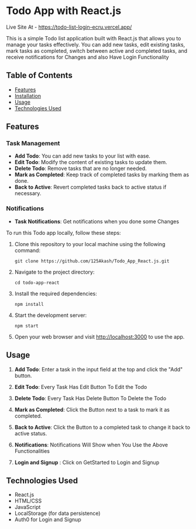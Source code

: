 # Todo App with React.js

Live Site At - https://todo-list-login-ecru.vercel.app/


This is a simple Todo list application built with React.js that allows you to manage your tasks effectively. You can add new tasks, edit existing tasks, mark tasks as completed, switch between active and completed tasks, and receive notifications for Changes and also Have Login Functionality

## Table of Contents
- [Features](#features)
- [Installation](#installation)
- [Usage](#usage)
- [Technologies Used](#technologies-used)

## Features

### Task Management
- **Add Todo**: You can add new tasks to your list with ease.
- **Edit Todo**: Modify the content of existing tasks to update them.
- **Delete Todo**: Remove tasks that are no longer needed.
- **Mark as Completed**: Keep track of completed tasks by marking them as done.
- **Back to Active**: Revert completed tasks back to active status if necessary.

### Notifications
- **Task Notifications**: Get notifications when you done some Changes


To run this Todo app locally, follow these steps:

1. Clone this repository to your local machine using the following command:
   ```
   git clone https://github.com/125Akash/Todo_App_React.js.git
   ```

2. Navigate to the project directory:
   ```
   cd todo-app-react
   ```

3. Install the required dependencies:
   ```
   npm install
   ```

4. Start the development server:
   ```
   npm start
   ```

5. Open your web browser and visit [http://localhost:3000](http://localhost:3000) to use the app.

## Usage

1. **Add Todo**: Enter a task in the input field at the top and  click the "Add" button.

2. **Edit Todo**: Every Task Has Edit Button To Edit the Todo 

3. **Delete Todo**: Every Task Has Delete Button To Delete the Todo 

4. **Mark as Completed**: Click the Button next to a task to mark it as completed.

5. **Back to Active**: Click the Button to a completed task to change it back to active status.

6. **Notifications**: Notifications Will Show when You Use the Above Functionalities

7. **Login and Signup** : Click on GetStarted to Login and Signup

## Technologies Used

- React.js
- HTML/CSS
- JavaScript
- LocalStorage (for data persistence)
- Auth0 for Login and Signup


